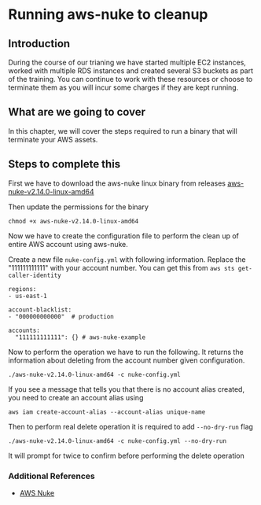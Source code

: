 # Running aws-nuke to cleanup

## Introduction

During the course of our trianing we have started multiple EC2 instances, worked with multiple RDS instances and created several S3 buckets as part of the training. You can continue to work with these resources or choose to terminate them as you will incur some charges if they are kept running.

## What are we going to cover

In this chapter, we will cover the steps required to run a binary that will terminate your AWS assets.

## Steps to complete this

First we have to download the aws-nuke linux binary from releases [aws-nuke-v2.14.0-linux-amd64](https://github.com/rebuy-de/aws-nuke/releases)

Then update the permissions for the binary

    chmod +x aws-nuke-v2.14.0-linux-amd64

Now we have to create the configuration file to perform the clean up of entire AWS account using aws-nuke.

Create a new file `nuke-config.yml` with following information. Replace the "111111111111" with your account number. You can get this from `aws sts get-caller-identity`

```
regions:
- us-east-1

account-blacklist:
- "000000000000"  # production

accounts:
  "111111111111": {} # aws-nuke-example
```

Now to perform the operation we have to run the following. It returns the information about deleting from the account number given configuration.

    ./aws-nuke-v2.14.0-linux-amd64 -c nuke-config.yml

If you see a message that tells you that there is no account alias created, you need to create an account alias using

    aws iam create-account-alias --account-alias unique-name

Then to perform real delete operation it is required to add `--no-dry-run` flag

    ./aws-nuke-v2.14.0-linux-amd64 -c nuke-config.yml --no-dry-run

It will prompt for twice to confirm before performing the delete operation

### Additional References

- [AWS Nuke](https://github.com/rebuy-de/aws-nuke)